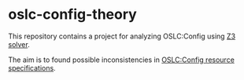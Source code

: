 # oslc-config-theory
This repository contains a project for analyzing OSLC:Config using [Z3 solver](https://github.com/Z3Prover/z3).

The aim is to found possible inconsistencies in [OSLC:Config resource specifications](https://docs.oasis-open-projects.org/oslc-op/config/v1.0/ps01/config-resources.html).
